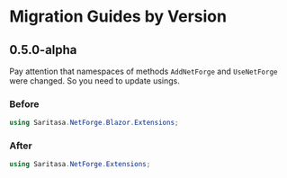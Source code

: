 # Migration Guides by Version

## 0.5.0-alpha

Pay attention that namespaces of methods `AddNetForge` and `UseNetForge` were changed. 
So you need to update usings.

### Before

```csharp
using Saritasa.NetForge.Blazor.Extensions;
```

### After

```csharp
using Saritasa.NetForge.Extensions;
```